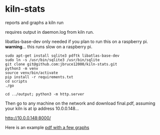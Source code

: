 # kiln-stats

reports and graphs a kiln run

requires output in daemon.log from kiln run.

libatlas-base-dev only needed if you plan to run this on a raspberry pi.
**warning**... this runs slow on a raspberry pi.

```
sudo apt-get install sqlite3 pdftk libatlas-base-dev
sudo ln -s /usr/bin/sqlite3 /usr/bin/sqlite
git clone git@github.com:jbruce12000/kiln-stats.git
python3 -m venv
source venv/bin/activate
pip install -r requirements.txt
cd scripts
./go
```

```
cd ../output; python3 -m http.server
```

Then go to any machine on the network and download final.pdf, assuming your kiln is at ip address 10.0.0.148...

http://10.0.0.148:8000/

Here is an example [pdf with a few graphs](https://github.com/jbruce12000/kiln-stats/blob/main/output/final.pdf)

